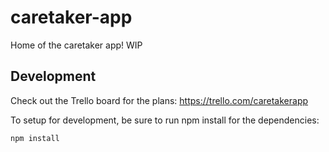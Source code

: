 # caretaker-app

Home of the caretaker app! WIP

## Development

Check out the Trello board for the plans: https://trello.com/caretakerapp

To setup for development, be sure to run npm install for the dependencies:

`npm install`